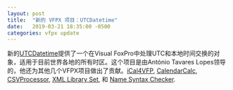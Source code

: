 ```yaml
---
layout: post
title:  "新的 VFPX 项目：UTCDatetime"
date:   2019-03-21 18:35:00 -0500
categories: vfpx update
---
```


新的[UTCDatetime](https://github.com/atlopes/UTCDatetime)提供了一个在Visual FoxPro中处理UTC和本地时间交换的对象，适用于目前世界各地的所有时区。这个项目是由António Tavares Lopes领导的，他还为其他几个VFPX项目做出了贡献。[iCal4VFP](https://github.com/atlopes/iCal4VFP), [CalendarCalc](https://github.com/atlopes/calendar), [CSVProcessor](https://github.com/atlopes/csv), [XML Library Set](https://github.com/atlopes/xml), 和 [Name Syntax Checker](https://github.com/atlopes/names).
